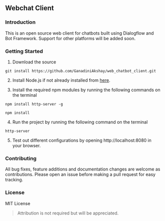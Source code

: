 ## Webchat Client

### Introduction
This is an open source web client for chatbots built using Dialogflow and Bot Framework. Support for other platforms will be added soon.

### Getting Started
1) Download the source

`git install https://github.com/GanadiniAkshay/web_chatbot_client.git`

2) Install Node.js if not already installed from [here](https://nodejs.org/en/).

3) Install the required npm modules by running the following commands on the terminal

`npm install http-server -g`

`npm install`

4) Run the project by running the following command on the terminal

`http-server`

5) Test out different configurations by opening http://localhost:8080 in your browser.
### Contributing

All bug fixes, feature additions and documentation changes are welcome as contributions. Please open an issue before making a pull request for easy tracking.

### License
MIT License

> Attribution is not required but will be appreciated.


